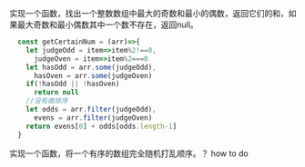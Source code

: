 
实现一个函数，找出一个整数数组中最大的奇数和最小的偶数，返回它们的和，如果最大奇数和最小偶数其中一个数不存在，返回null。

```javascript
  const getCertainNum = (arr)=>{
    let judgeOdd = item=>item%2!==0,
      judgeOven = item=>item%2===0
    let hasOdd = arr.some(judgeOdd),
      hasOven = arr.some(judgeOven)
    if(!hasOdd || !hasOven) 
      return null
    //没有做排序
    let odds = arr.filter(judgeOdd),
      evens = arr.filter(judgeOven)
    return evens[0] + odds[odds.length-1]
  }
```

  实现一个函数，将一个有序的数组完全随机打乱顺序。？ how to do